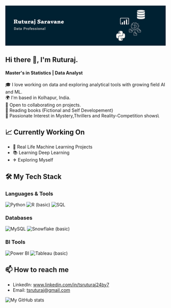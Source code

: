 ![Banner](github_banner.jpg)


## Hi there 👋, I'm Ruturaj.

#### Master's in Statistics | Data Analyst
🎓 I love working on data and exploring analytical tools with growing field AI and ML.\
🌍 I'm based in Kolhapur, India.\
🤝 Open to collaborating on projects.\
📖 Reading books (Fictional and Self Developement)\
🎥 Passionate Interest in Mystery,Thrillers and Reality-Competition shows\

## 📈 Currently Working On
- 🏡 Real Life Machine Learning Projects
- 📚 Learning Deep Learning
- ✈ Exploring Myself

## 🛠️ My Tech Stack

### Languages & Tools
![Python](https://img.shields.io/badge/Python-3776AB?style=for-the-badge&logo=python&logoColor=white)
![R (basic)](https://img.shields.io/badge/R-Basic-276DC3?style=for-the-badge&logo=r&logoColor=white)
![SQL](https://img.shields.io/badge/SQL-4479A1?style=for-the-badge&logo=mysql&logoColor=white)

### Databases
![MySQL](https://img.shields.io/badge/MySQL-005C84?style=for-the-badge&logo=mysql&logoColor=white)
![Snowflake (basic)](https://img.shields.io/badge/Snowflake-Basic-56B9EB?style=for-the-badge&logo=snowflake&logoColor=white)

### BI Tools
![Power BI](https://img.shields.io/badge/PowerBI-F2C811?style=for-the-badge&logo=powerbi&logoColor=black)
![Tableau (basic)](https://img.shields.io/badge/Tableau-Basic-E97627?style=for-the-badge&logo=tableau&logoColor=white)


## 📫 How to reach me
- LinkedIn: www.linkedin.com/in/tsruturaj24by7
- Email: tsruturaj@gmail.com

![My GitHub stats](https://github-readme-stats.vercel.app/api?username=ruturaj-t-s&show_icons=true&theme=gruvbox)
